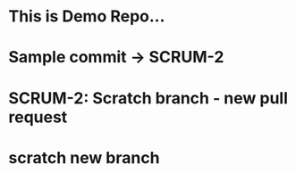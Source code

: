 # This is Demo Repo...
# Sample commit -> SCRUM-2
# SCRUM-2: Scratch branch - new pull request
# scratch new branch



